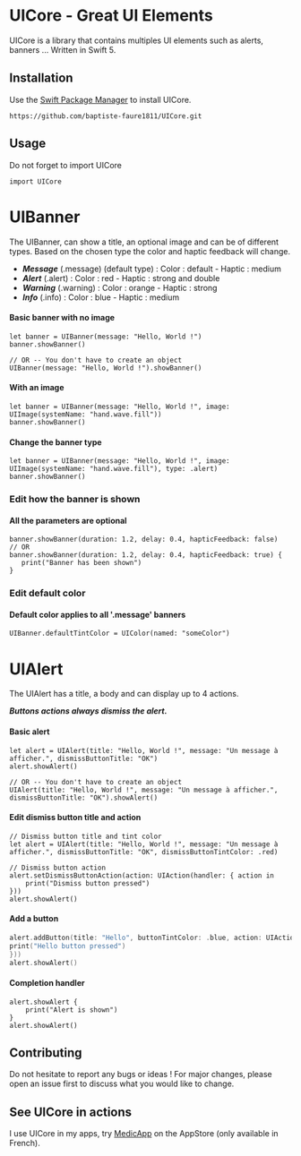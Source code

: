 # UICore - Great UI Elements

UICore is a library that contains multiples UI elements such as alerts, banners ... Written in Swift 5.


## Installation

Use the [Swift Package Manager](https://swift.org/package-manager/) to install UICore.

```
https://github.com/baptiste-faure1811/UICore.git
```

## Usage
Do not forget to import UICore
```
import UICore
```
# UIBanner

The UIBanner, can show a title, an optional image and can be of different types.
Based on the chosen type the color and haptic feedback will change. 

 - ***Message*** (.message) (default type) : Color : default - Haptic : medium
 - ***Alert*** (.alert) : Color : red - Haptic : strong and double
 - ***Warning*** (.warning) : Color : orange - Haptic : strong
 - ***Info*** (.info) : Color : blue - Haptic : medium

#### Basic banner with no image
```
let banner = UIBanner(message: "Hello, World !")
banner.showBanner()

// OR -- You don't have to create an object
UIBanner(message: "Hello, World !").showBanner()
```

#### With an image 
```
let banner = UIBanner(message: "Hello, World !", image: UIImage(systemName: "hand.wave.fill"))
banner.showBanner()
```

#### Change the banner type
```
let banner = UIBanner(message: "Hello, World !", image: UIImage(systemName: "hand.wave.fill"), type: .alert)
banner.showBanner()
```

### Edit how the banner is shown
#### All the parameters are optional
```
banner.showBanner(duration: 1.2, delay: 0.4, hapticFeedback: false)
// OR
banner.showBanner(duration: 1.2, delay: 0.4, hapticFeedback: true) {
   print("Banner has been shown")
}
```

### Edit default color
#### Default color applies to all '.message' banners
```
UIBanner.defaultTintColor = UIColor(named: "someColor")
```

# UIAlert

The UIAlert has a title, a body and can display up to 4 actions.

***Buttons actions always dismiss the alert.***

#### Basic alert 
```
let alert = UIAlert(title: "Hello, World !", message: "Un message à afficher.", dismissButtonTitle: "OK")
alert.showAlert()

// OR -- You don't have to create an object
UIAlert(title: "Hello, World !", message: "Un message à afficher.", dismissButtonTitle: "OK").showAlert()
```

#### Edit dismiss button title and action
```
// Dismiss button title and tint color
let alert = UIAlert(title: "Hello, World !", message: "Un message à afficher.", dismissButtonTitle: "OK", dismissButtonTintColor: .red)

// Dismiss button action
alert.setDismissButtonAction(action: UIAction(handler: { action in
    print("Dismiss button pressed")
}))
alert.showAlert()
```

#### Add a button
```swift
alert.addButton(title: "Hello", buttonTintColor: .blue, action: UIAction(handler: { action in
print("Hello button pressed")
}))
alert.showAlert()
```

#### Completion handler
```
alert.showAlert {
    print("Alert is shown")
}
alert.showAlert()
```
## Contributing
Do not hesitate to report any bugs or ideas ! For major changes, please open an issue first to discuss what you would like to change.

## See UICore in actions
I use UICore in my apps, try [MedicApp](https://apps.apple.com/fr/app/medicapp/id1483077182) on the AppStore (only available in French).
